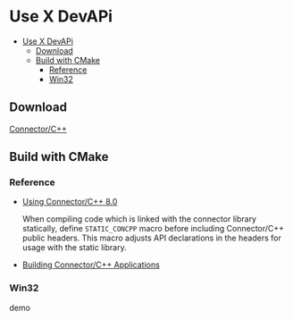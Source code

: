 # Use X DevAPi

- [Use X DevAPi](#use-x-devapi)
  - [Download](#download)
  - [Build with CMake](#build-with-cmake)
    - [Reference](#reference)
    - [Win32](#win32)

## Download

[Connector/C++](https://dev.mysql.com/downloads/connector/cpp/)

## Build with CMake

### Reference

- [Using Connector/C++ 8.0](https://dev.mysql.com/doc/dev/connector-cpp/8.0/usage.html)

  When compiling code which is linked with the connector library statically, define `STATIC_CONCPP` macro before including Connector/C++ public headers. This macro adjusts API declarations in the headers for usage with the static library.

- [Building Connector/C++ Applications](https://dev.mysql.com/doc/connector-cpp/8.0/en/connector-cpp-apps.html)

### Win32

demo

